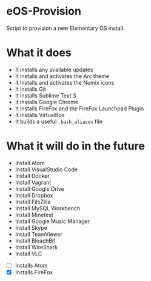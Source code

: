 # eOS-Provision
Script to provision a new Elementary OS install.

# What it does
- It installs any available updates
- It installs and activates the Arc theme
- It installs and activates the Numix icons
- It installs Git
- It installs Sublime Text 3
- It installs Google Chrome
- It installs FireFox and the FireFox Launchpad Plugin
- It installs VirtualBox
- It builds a useful `.bash_aliases` file

# What it will do in the future
- Install Atom
- Install VisualStudio Code
- Install Docker
- Install Vagrant
- Install Google Drive
- Install Dropbox
- Install FileZilla
- Install MySQL Workbench
- Install Minetest
- Install Google Music Manager
- Install Skype
- Install TeamViewer
- Install BleachBit
- Install WireShark
- Install VLC

-[ ] Installs Atom
-[x] Installs FireFox
